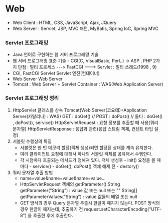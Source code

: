 # Web

- Web Client : HTML, CSS, JavaScript, Ajax, JQuery
- Web Server : Servlet, JSP, MVC 패턴, MyBatis,  Spring IoC, Spring MVC



### Servlet 프로그래밍

- Java 언어로 구현하는 웹 서버 프로그래밍 기술
- 웹 서버 프로그래밍 표준 기술 - CGI(C, VisualBasic, Perl..) -> ASP , PHP
                                                        2가지 단점 : 멀티 프로세스
                                                        ---> FastCGI
                                                        ---> Servlet : 멀티 쓰레드(1998 , 9)
- CGI, FastCGI          Servlet
                                  Servlet 엔진(컨테이너)
- Web Server            Web Server
- Tomcat : Web Server + Servlet Container : WAS(Web Application Server)



### Servlet 프로그래밍 정리

1. HttpServlet 클래스를 상속
   Tomcat(Web Server(코요테)+Application Server(카탈리나) : WAS)
   GET : doGet()  // POST : doPost()  //  둘다 : doGet() , doPost(), service()
   HttpServletRequest : 요청 정보를 추출할 때 사용(쿼리 문자열)
   HttpServletResponse : 응답과 관련(응답 스트림 객체, 컨텐트 타입 설정)
2. 서블릿 수행상의 특징
   * 서블릿은 한 번 메모리 할당(객체 생성)되면 할당된 상태를 계속 유지한다.
   * 여러 클라이언트 요청에 대해서 하나의 서블릿 객체를 공유해서 수행한다.
   * 각 시점마다 호출되는 메서드가 정해져 있다.
     객체 생성후 - init()
     요청을 올 때마다 - service() - doGet(), doPost()
     객체 해제 전 - destory()
3. 쿼리 문자열 추출 방법 
   * name=value&name=value&name=value...
   * HttpServletRequest 객체의 getParameter()
     String getParameter("String") : value 값 또는 null 또는 ""
     String[] getParameterValues("String") : value 값들의 배열 또는 null
   * GET 방식의 경우 Query 문자열 추출시 한글이 깨지지 않는다.
     POST 방식의 경우 한글이 깨지는데, 추출하기 전
          request.setCharacterEncoding("UTF-8") 을 호출한 후에 추출한다.
